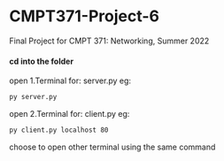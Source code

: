 # CMPT371-Project-6
Final Project for CMPT 371: Networking, Summer 2022

#### cd into the folder

open 1.Terminal for: server.py eg:
```bash 
py server.py
```

open 2.Terminal for: client.py eg: 
```bash
py client.py localhost 80
```

choose to open other terminal using the same command
